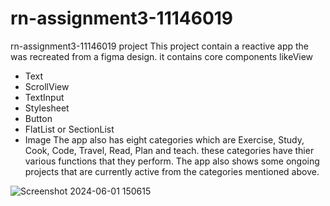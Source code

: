 # rn-assignment3-11146019
rn-assignment3-11146019 project
This project contain a reactive app the was recreated from a figma design.
it contains core components likeView
- Text
- ScrollView
- TextInput
- Stylesheet
- Button
- FlatList or SectionList
- Image
  The app also has eight categories which are Exercise, Study, Cook, Code, 
Travel, Read, Plan and teach. these categories have thier various functions that they perform.
  The app also shows some ongoing projects that are currently active from the categories mentioned above.
  
![Screenshot 2024-06-01 150615](https://github.com/PAA-KWASI08/rn-assignment3-11146019/assets/170183141/81f19266-36df-405f-a81b-cb784c00ee14)

